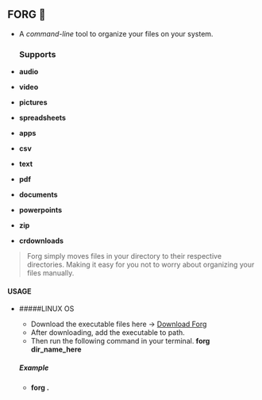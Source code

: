 ## FORG 🧮
- A *command-line* tool to organize your files on your system.
  
  ### Supports
  
- **audio**
- **video**
- **pictures**
- **spreadsheets**
- **apps**
- **csv**
- **text**
- **pdf**
- **documents**
- **powerpoints**
- **zip**
- **crdownloads**

> Forg simply moves files in your directory to their respective directories.
> Making it easy for you not to worry about organizing your files manually.

#### USAGE

- #####LINUX OS
   - Download the executable files here -> [Download Forg](https://drive.google.com/file/d/1ovDBVemfBWe923QMITXi0nIHREransEH/view?usp=drive_link)
   - After downloading, add the executable to path.
   - Then run the following command in your terminal.
   **forg dir_name_here**

   ##### Example
   - **forg .**
